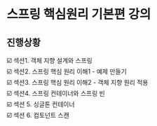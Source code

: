# 스프링 핵심원리 기본편 강의

## 진행상황
☑️ 섹션1. 객체 지향 설계와 스프링   
☑️ 섹션2. 스프링 핵심 원리 이해1 - 예제 만들기   
☑️ 섹션3. 스프링 핵심 원리 이해2 - 객체 지향 원리 적용   
☑️ 섹션4. 스프링 컨테이너와 스프링 빈   
☑️ 섹션 5. 싱글톤 컨테이너   
☑️ 섹션 6. 컴토넌트 스캔
